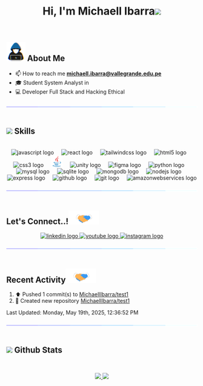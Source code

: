 <h1 align="center"><b>Hi, I'm Michaell Ibarra</b><img src="https://media.giphy.com/media/hvRJCLFzcasrR4ia7z/giphy.gif" width="35"></h1>

<br>


## <picture><img src = "/assets/img/about_me.gif" width = 50px></picture> **About Me**

- 📫 How to reach me **michaell.ibarra@vallegrande.edu.pe**
- 🎓 Student System Analyst in 
- 💻 Developer Full Stack and Hacking Ethical

<img src="/assets/img/line.gif"><br><br>


## <img src="https://media2.giphy.com/media/QssGEmpkyEOhBCb7e1/giphy.gif?cid=ecf05e47a0n3gi1bfqntqmob8g9aid1oyj2wr3ds3mg700bl&rid=giphy.gif" width ="25"><b> Skills</b>
<br>

<div align="center">
  <img src="https://cdn.jsdelivr.net/gh/devicons/devicon/icons/javascript/javascript-original.svg" height="30" alt="javascript logo" title="JavaScript"  />
  <!-- <img width="12" /> -->
  <!-- <img src="https://cdn.jsdelivr.net/gh/devicons/devicon/icons/typescript/typescript-original.svg" height="30" alt="typescript logo" title="TypeScript" /> -->
  <!-- <img width="12" />
  <img src="https://avatars.githubusercontent.com/u/44914786?s=200&v=4" height="30" alt="astro logo" title="Astro Build" /> -->
  <img width="12" />
  <img src="https://cdn.jsdelivr.net/gh/devicons/devicon/icons/react/react-original.svg" height="30" alt="react logo" title="React" />
  <!-- <img width="12" />
  <img src="https://cdn.jsdelivr.net/gh/devicons/devicon/icons/nextjs/nextjs-original.svg" height="30" alt="nextjs logo" title="Next.js" /> -->
  <img width="12" />
  <img src="https://cdn.simpleicons.org/tailwindcss/06B6D4" height="30" alt="tailwindcss logo" title="Tailwind CSS" />
  <!-- <img width="12" />
  <img src="https://upload.wikimedia.org/wikipedia/commons/f/f1/Vitejs-logo.svg" height="30" alt="vite logo" title="Vite" /> -->
  <img width="12" />
  <img src="https://cdn.jsdelivr.net/gh/devicons/devicon/icons/html5/html5-original.svg" height="30" alt="html5 logo" title="HTML5"  />
  <img width="12" />
  <img src="https://cdn.jsdelivr.net/gh/devicons/devicon/icons/css3/css3-original.svg" height="30" alt="css3 logo" title="CSS" />
  <img width="12" />
  <img src="https://raw.githubusercontent.com/devicons/devicon/master/icons/java/java-original.svg" height="30" alt="java logo" title="java" />
  <img width="12" />
  <img src="https://www.vectorlogo.zone/logos/unity3d/unity3d-icon.svg" height="30" alt="unity logo" title="unity" />
  <img width="12" />
  <img src="https://cdn.jsdelivr.net/gh/devicons/devicon/icons/figma/figma-original.svg" height="30" alt="figma logo" title="Figma" />
  <img width="12" />
  <img src="https://cdn.jsdelivr.net/gh/devicons/devicon/icons/python/python-original.svg" height="30" alt="python logo" title="Python" />
  <img width="12" />
  <img src="https://cdn.jsdelivr.net/gh/devicons/devicon/icons/mysql/mysql-original.svg" height="30" alt="mysql logo" title="MySQL" />
  <img width="12" />
  <img src="https://cdn.jsdelivr.net/gh/devicons/devicon/icons/sqlite/sqlite-original.svg" height="30" alt="sqlite logo" title="SQLite3" />
  <img width="12" />
  <img src="https://cdn.jsdelivr.net/gh/devicons/devicon/icons/mongodb/mongodb-original.svg" height="30" alt="mongodb logo" title="MongoDB"/>
  <img width="12" />
  <img src="https://cdn.jsdelivr.net/gh/devicons/devicon/icons/nodejs/nodejs-original.svg" height="30" alt="nodejs logo" title="Node.js"/>
  <img width="12" />
  <img src="https://skillicons.dev/icons?i=express" height="30" alt="express logo" title="Express.js" />
  <!-- <img width="12" />
  <img src="https://static-00.iconduck.com/assets.00/nestjs-icon-512x510-9nvpcyc3.png" height="30" alt="nest.js logo" title="NestJS"  /> -->
  <img width="12" />
  <img src="https://skillicons.dev/icons?i=github" height="30" alt="github logo" title="Github" />
  <img width="12" />
  <img src="https://cdn.jsdelivr.net/gh/devicons/devicon/icons/git/git-original.svg" height="30" alt="git logo" title="Git" />
  <img width="12" />
  <img src="https://skillicons.dev/icons?i=aws" height="30" alt="amazonwebservices logo" title="Amazon Web Services" />
</div>

<img src="/assets/img/line.gif"><br><br>

## <b> Let's Connect..!</b><img src="https://github.com/0xAbdulKhalid/0xAbdulKhalid/raw/main/assets/mdImages/handshake.gif" width ="80">

<div align="center">
  <a href="https://www.linkedin.com/in/michaelll-ibarra-martinez-a1884a274/" target="_blank">
    <img src="https://img.shields.io/static/v1?message=LinkedIn&logo=linkedin&label=&color=0077B5&logoColor=white&labelColor=&style=for-the-badge" height="35" alt="linkedin logo"  />
  <a href="https://www.youtube.com/@BYMATICHELO" target="_blank">
    <img src="https://img.shields.io/static/v1?message=Youtube&logo=youtube&label=&color=FF0000&logoColor=white&labelColor=&style=for-the-badge" height="35" alt="youtube logo"  />
  </a>
  <a href="https://www.instagram.com/matichelo.dev/" target="_blank">
    <img src="https://img.shields.io/static/v1?message=Instagram&logo=instagram&label=&color=E4405F&logoColor=white&labelColor=&style=for-the-badge" height="35" alt="instagram logo"  />
  </a>
  
</div>

<img src="/assets/img/line.gif"><br><br>

## <b> Recent Activity</b><img src="https://github.com/0xAbdulKhalid/0xAbdulKhalid/raw/main/assets/mdImages/handshake.gif" width ="80">

<!--RECENT_ACTIVITY:start-->
1. ⬆️ Pushed 1 commit(s) to [MichaellIbarra/test1](https://github.com/MichaellIbarra/test1)<br>
2. 📔 Created new repository [MichaellIbarra/test1](https://github.com/MichaellIbarra/test1)<br>
<!--RECENT_ACTIVITY:end-->

<!--RECENT_ACTIVITY:last_update-->
Last Updated: Monday, May 19th, 2025, 12:36:52 PM
<!--RECENT_ACTIVITY:last_update_end-->

<img src="/assets/img/line.gif"><br><br>
## <img src="https://media.giphy.com/media/iY8CRBdQXODJSCERIr/giphy.gif" width="35"><b> Github Stats </b>
<br>

<p align="center">
  <a href="https://github.com/MichaellIbarra">
    <img height="180em" src="https://github-readme-stats.vercel.app/api?username=MichaellIbarra&theme=dark&show_icons=true"/>
  </a>
  <a href="https://github.com/MichaellIbarra">
    <img height="180em" src="https://github-readme-stats-eight-theta.vercel.app/api/top-langs/?username=MichaellIbarra&layout=compact&langs_count=8&theme=algolia"/>
  </a>
</p>


